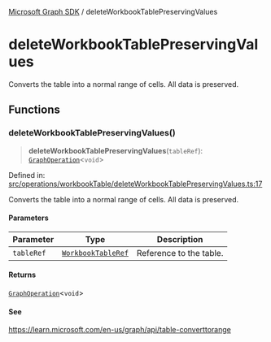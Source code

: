 [Microsoft Graph SDK](README.md) / deleteWorkbookTablePreservingValues

# deleteWorkbookTablePreservingValues

Converts the table into a normal range of cells. All data is preserved.

## Functions

### deleteWorkbookTablePreservingValues()

> **deleteWorkbookTablePreservingValues**(`tableRef`): [`GraphOperation`](GraphOperation.md#graphoperation)\<`void`\>

Defined in: [src/operations/workbookTable/deleteWorkbookTablePreservingValues.ts:17](https://github.com/Future-Secure-AI/microsoft-graph/blob/main/src/operations/workbookTable/deleteWorkbookTablePreservingValues.ts#L17)

Converts the table into a normal range of cells. All data is preserved.

#### Parameters

| Parameter | Type | Description |
| ------ | ------ | ------ |
| `tableRef` | [`WorkbookTableRef`](WorkbookTableRef.md#workbooktableref) | Reference to the table. |

#### Returns

[`GraphOperation`](GraphOperation.md#graphoperation)\<`void`\>

#### See

https://learn.microsoft.com/en-us/graph/api/table-converttorange
